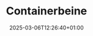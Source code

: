 ---
title: "Containerbeine"
description: "Confoot – Containerlogistik vereinfachen"
date: 2025-03-06T12:26:40+01:00
draft: false
---